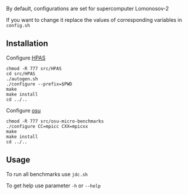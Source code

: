 By default, configurations are set for supercomputer Lomonosov-2

If you want to change it replace the values of corresponding variables in `config.sh`


Installation
------------
Configure [HPAS](https://github.com/peaclab/HPAS)

    chmod -R 777 src/HPAS
    cd src/HPAS
    ./autogen.sh
    ./configure --prefix=$PWD
    make
    make install
    cd ../..

Configure [osu](https://mvapich.cse.ohio-state.edu/benchmarks/)

    chmod -R 777 src/osu-micro-benchmarks
    ./configure CC=mpicc CXX=mpicxx
	make
	make install
    cd ../..


Usage
------------
To run all benchmarks  use `jdc.sh`

To get help use parameter `-h` or `--help`